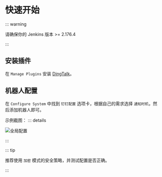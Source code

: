 # 快速开始

::: warning

请确保你的 Jenkins 版本 >= 2.176.4

:::

## 安装插件

在 `Manage Plugins` 安装 [DingTalk](https://plugins.jenkins.io/dingTalk/)。

## 机器人配置

在 `Configure System` 中找到 `钉钉配置` 选项卡，根据自己的需求选择 `通知时机`，然后添加机器人即可。

示例截图：
::: details

![全局配置](@/assets/global-config.jpg)

:::

::: tip

推荐使用 `加密` 模式的安全策略，并测试配置是否正确。

:::
